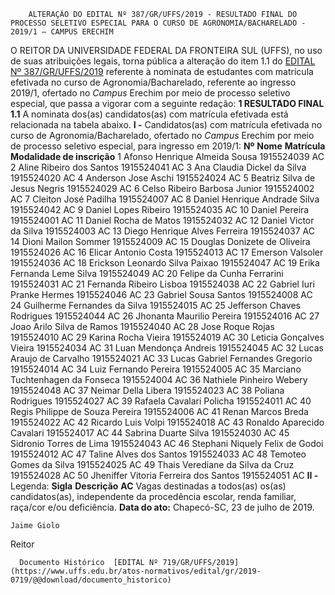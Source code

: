         ALTERAÇÃO DO EDITAL Nº 387/GR/UFFS/2019 - RESULTADO FINAL DO PROCESSO SELETIVO ESPECIAL PARA O CURSO DE AGRONOMIA/BACHARELADO - 2019/1 – CAMPUS ERECHIM  

 O REITOR DA UNIVERSIDADE FEDERAL DA FRONTEIRA SUL (UFFS), no uso de suas atribuições legais, torna pública a alteração do item 1.1 do [EDITAL Nº 387/GR/UFFS/2019](https://www.uffs.edu.br/atos-normativos/edital/gr/2019-0387) referente à nominata de estudantes com matrícula efetivada no curso de Agronomia/Bacharelado, referente ao ingresso 2019/1, ofertado no *Campus*  Erechim por meio de processo seletivo especial, que passa a vigorar com a seguinte redação:  **1 RESULTADO FINAL** **1.1**  A nominata dos(as) candidatos(as) com matrícula efetivada está relacionada na tabela abaixo. **I -**  Candidatos(as) com matrícula efetivada no curso de Agronomia/Bacharelado, ofertado no *Campus*  Erechim por meio de processo seletivo especial, para ingresso em 2019/1:     **Nº**    **Nome**   **Matrícula**   **Modalidade de inscrição**     1   Afonso Henrique Almeida Sousa   1915524039   AC     2   Aline Ribeiro dos Santos   1915524041   AC     3   Ana Claudia Dickel da Silva   1915524020   AC     4   Anderson Jose Aschi   1915524024   AC     5   Beatriz Silva de Jesus Negris   1915524029   AC     6   Celso Ribeiro Barbosa Junior   1915524002   AC     7   Cleiton José Padilha   1915524007   AC     8   Daniel Henrique Andrade Silva   1915524042   AC     9   Daniel Lopes Ribeiro   1915524035   AC     10   Daniel Pereira   1915524001   AC     11   Daniel Rocha de Matos   1915524032   AC     12   Daniel Victor da Silva   1915524003   AC     13   Diego Henrique Alves Ferreira   1915524037   AC     14   Dioni Mailon Sommer   1915524009   AC     15   Douglas Donizete de Oliveira   1915524026   AC     16   Elicar Antonio Costa   1915524013   AC     17   Emerson Valsoler   1915524036   AC     18   Erickson Leonardo Silva Paixao   1915524047   AC     19   Erika Fernanda Leme Silva   1915524049   AC     20   Felipe da Cunha Ferrarini   1915524031   AC     21   Fernanda Ribeiro Lisboa   1915524038   AC     22   Gabriel Iuri Pranke Hermes   1915524046   AC     23   Gabriel Sousa Santos   1915524008   AC     24   Guilherme Fernandes da Silva   1915524015   AC     25   Jefferson Chaves Rodrigues   1915524044   AC     26   Jhonanta Maurilio Pereira   1915524016   AC     27   Joao Arilo Silva de Ramos   1915524040   AC     28   Jose Roque Rojas   1915524010   AC     29   Karina Rocha Vieira   1915524019   AC     30   Leticia Gonçalves Vieira   1915524034   AC     31   Luan Mendonça Andreis   1915524045   AC     32   Lucas Araujo de Carvalho   1915524021   AC     33   Lucas Gabriel Fernandes Gregorio   1915524014   AC     34   Luiz Fernando Pereira   1915524005   AC     35   Marciano Tuchtenhagen da Fonseca   1915524004   AC     36   Nathiele Pinheiro Webery   1915524048   AC     37   Neimar Della Libera   1915524023   AC     38   Poliana Rodrigues   1915524027   AC     39   Rafaela Cavalari Policha   1915524011   AC     40   Regis Philippe de Souza Pereira   1915524006   AC     41   Renan Marcos Breda   1915524022   AC     42   Ricardo Luis Volpi   1915524018   AC     43   Ronaldo Aparecido Cavalari   1915524017   AC     44   Sabrina Duarte Silva   1915524030   AC     45   Sidronio Torres de Lima   1915524043   AC     46   Stephani Niquely Felix de Godoi   1915524012   AC     47   Taline Alves dos Santos   1915524033   AC     48   Temoteo Gomes da Silva   1915524025   AC     49   Thais Verediane da Silva da Cruz   1915524028   AC     50   Jheniffer Vitoria Ferreira dos Santos   1915524051   AC     **II -**  Legenda:     **Sigla**   **Descrição**     **AC**   Vagas destinadas a todos(as) os(as) candidatos(as), independente da procedência escolar, renda familiar, raça/cor e/ou deficiência.            **Data do ato:** Chapecó-SC, 23 de julho de 2019.   
 

    Jaime Giolo   
 Reitor 

      Documento Histórico  [EDITAL Nº 719/GR/UFFS/2019](https://www.uffs.edu.br/atos-normativos/edital/gr/2019-0719/@@download/documento_historico)     
      